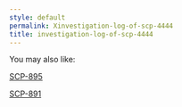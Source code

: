 ```yaml
---
style: default
permalink: Xinvestigation-log-of-scp-4444
title: investigation-log-of-scp-4444
---
```

You may also like:

[SCP-895](http://scp-wiki.net/scp-895)

[SCP-891](http://scp-wiki.net/scp-891)
